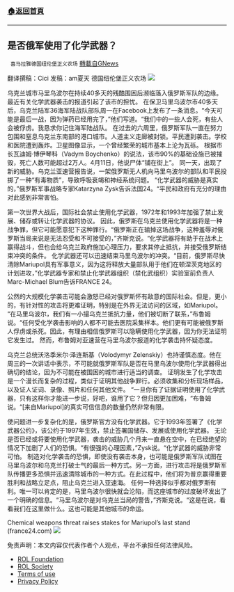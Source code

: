 ###  [:house:返回首頁](https://github.com/ourhimalayas/txt)
---


## 是否俄军使用了化学武器？
` 喜马拉雅德国纽伦堡正义农场` [轉載自GNews](https://gnews.org/zh-hans/2366577/)

翻译撰稿：Cici
发稿：am夏天
德国纽伦堡正义农场
![](https://assets.gnews.org/wp-content/uploads/2022/04/Screenshot-2022-04-18-at-08.53.37-1.png)


乌克兰城市马里乌波尔在持续40多天的残酷围困后濒临落入俄罗斯军队的边缘。最近有关化学武器袭击的报道引起了该市的担忧。
在保卫马里乌波尔市40多天后，乌克兰陆军36海军陆战队部队周一在Facebook上发布了一条消息。“今天可能是最后一战，因为弹药已经用完了，”他们写道。“我们中的一些人会死，有些人会被俘虏。我恳求你记住海军陆战队。
在过去的六周里，俄罗斯军队一直在努力包围和窒息乌克兰东南部的港口城市。人道主义走廊被封锁。平民遭到袭击。学校和医院遭到轰炸。卫星图像显示，一个曾经繁荣的城市基本上沦为瓦砾。
根据市长瓦迪姆·博伊琴科（Vadym Boychenko）的说法，该市90%的基础设施已被摧毁，死亡人数可能超过2万人。4月11日，他说尸体“铺在街上”。
同一天，出现了新的威胁。乌克兰亚速营报告说，一架俄罗斯无人机向马里乌波尔的部队和平民投掷了一种“有毒物质”，导致呼吸衰竭和神经系统问题。
“化学武器的威胁是真实的，”俄罗斯军事战略专家Katarzyna Zysk告诉法国24。“平民和政府有充分的理由对此感到非常害怕。

第一次世界大战后，国际社会禁止使用化学武器，1972年和1993年加强了禁止发展、储存或转让化学武器的协议。
因此，俄罗斯在乌克兰使用化学武器将是一种战争罪，但它可能愿意犯下这种罪行。“俄罗斯正在输掉这场战争，这种羞辱对俄罗斯当局来说是无法忍受和不可接受的，”齐斯克说。“化学武器将有助于在战术上赢得战斗，但也会给乌克兰政府施加心理压力，要求其停止抵抗，并接受俄罗斯结束冲突的条件。
化学武器还可以迅速结束马里乌波尔的冲突。“目前，俄罗斯尽快清除Mariupol具有军事意义，因为这将释放大量部队用于他们在顿涅茨克地区的计划进攻，”化学武器专家和禁止化学武器组织（禁化武组织）实验室前负责人Marc-Michael Blum告诉FRANCE 24。

公然的大规模化学袭击可能会激怒已经对俄罗斯怀有敌意的国际社会。但是，更小的，有针对性的攻击将更难证明，特别是在外界无法访问的区域，如Mariupol。
“在马里乌波尔，我们有一小撮乌克兰抵抗力量，他们被切断了联系，”布鲁姆说。“任何受化学袭击影响的人都不可能去医院采集样本。他们更有可能被俄罗斯人俘虏或杀死。因此，有理由相信俄罗斯可以隐瞒使用化学武器，因为你无法证明它发生过。
然而，布鲁姆对亚速营在马里乌波尔报道的化学袭击持怀疑态度。

乌克兰总统沃洛季米尔·泽连斯基（Volodymyr Zelenskiy）也持谨慎态度。他在周三的一次讲话中表示，不可能就俄罗斯军队是否在马里乌波尔使用化学武器得出确切的结论，因为不可能在被围困的城市进行适当的调查。
证明发生了化学攻击是一个漫长而复杂的过程，类似于证明其他战争罪行。必须收集和分析现场样品，以及证人证词、录像、照片和任何其他文件。
“一旦你有了证据证明使用了化学武器，只有这样你才能进一步说，好吧，谁用了它？但归因更加困难，“布鲁姆说。“[来自Mariupol]的真实可信信息的数量仍然非常有限。

使问题进一步复杂化的是，俄罗斯官方没有化学武器。它于1993年签署了《化学武器公约》，该公约于1997年生效，禁止签署国储存、发展或使用化学武器。
无论是否已经或将要使用化学武器，袭击的威胁几个月来一直悬在空中，在已经绝望的情况下加剧了人们的恐惧。“有很强的心理因素，”Zysk说。“化学武器的威胁非常可怕。
制造对化学袭击的恐惧，即使没有袭击本身，也可能是俄罗斯军队试图在马里乌波尔和乌克兰打破士气的最后一种方式。另一方面，进行攻击将是俄罗斯军队传播更多恐惧并迅速清除城市的一种方式。在此过程中，他们将为普京赢得重要胜利和战略立足点，阻止乌克兰进入亚速海。
任何一种选择似乎都对俄罗斯有利。唯一可以肯定的是，马里乌波尔很快就会沦陷，而这座城市的过度破坏发出了一个明确的信息。“马里乌波尔是对乌克兰当局的警告，”齐斯克说。“这是在说，看看我们在这里做什么。这也可能是其他城市的命运。

Chemical weapons threat raises stakes for Mariupol’s last stand (france24.com)
![](https://assets.gnews.org/wp-content/uploads/2022/04/德农二维码.png)
 

免责声明：本文内容仅代表作者个人观点，平台不承担任何法律风险。

- [ROL Foundation](https://rolfoundation.org/)
- [ROL Society](https://rolsociety.org/)
- [Terms of use](https://gnews.org/terms-of-use-3/)
- [Privacy Policy](https://gnews.org/privacy-policy/)
